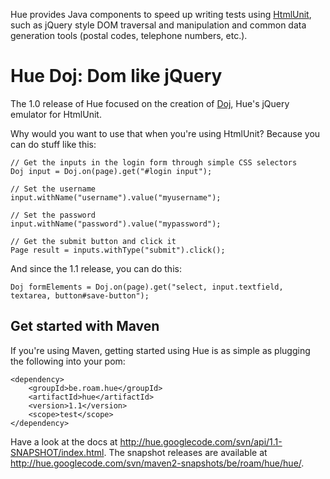 Hue provides Java components to speed up writing tests using [HtmlUnit](http://htmlunit.sourceforge.net/), such as jQuery style DOM traversal and manipulation and common data generation tools (postal codes, telephone numbers, etc.).

# Hue Doj: Dom like jQuery #
The 1.0 release of Hue focused on the creation of [Doj](http://code.google.com/p/hue/wiki/Doj), Hue's jQuery emulator for HtmlUnit.

Why would you want to use that when you're using HtmlUnit? Because you can do stuff like this:
```
// Get the inputs in the login form through simple CSS selectors
Doj input = Doj.on(page).get("#login input");

// Set the username
input.withName("username").value("myusername");

// Set the password
input.withName("password").value("mypassword");

// Get the submit button and click it
Page result = inputs.withType("submit").click();
```
And since the 1.1 release, you can do this:
```
Doj formElements = Doj.on(page).get("select, input.textfield, textarea, button#save-button");
```

## Get started with Maven ##
If you're using Maven, getting started using Hue is as simple as plugging the following into your pom:

```
<dependency>
    <groupId>be.roam.hue</groupId>
    <artifactId>hue</artifactId>
    <version>1.1</version>
    <scope>test</scope>
</dependency>
```

Have a look at the docs at http://hue.googlecode.com/svn/api/1.1-SNAPSHOT/index.html. The snapshot releases are available at http://hue.googlecode.com/svn/maven2-snapshots/be/roam/hue/hue/.
